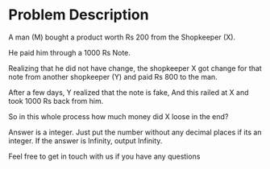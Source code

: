 # Problem Description

A man (M) bought a product worth Rs 200 from the Shopkeeper (X). 

He paid him through a 1000 Rs Note. 

Realizing that he did not have change, the shopkeeper X got change for that note from another shopkeeper (Y) and paid Rs 800 to the man.

After a few days, Y realized that the note is fake, And this railed at X and took 1000 Rs back from him.

So in this whole process how much money did X loose in the end?

Answer is a integer.  Just put the number without any decimal places if its an integer. If the answer is Infinity, output Infinity.

Feel free to get in touch with us if you have any questions
